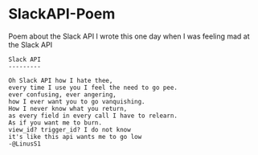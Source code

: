 # SlackAPI-Poem
Poem about the Slack API
I wrote this one day when I was feeling mad at the Slack API

```
Slack API
---------

Oh Slack API how I hate thee,
every time I use you I feel the need to go pee.
ever confusing, ever angering,
how I ever want you to go vanquishing.
How I never know what you return,
as every field in every call I have to relearn.
As if you want me to burn.
view_id? trigger_id? I do not know
it's like this api wants me to go low
-@LinusS1
```
